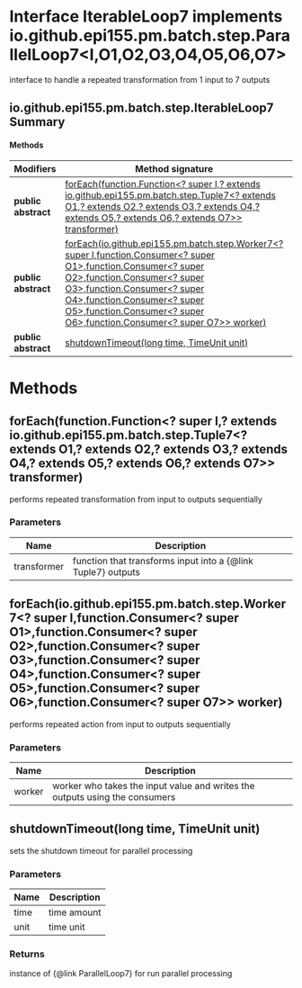 Interface IterableLoop7 implements io.github.epi155.pm.batch.step.ParallelLoop7<I,O1,O2,O3,O4,O5,O6,O7>
=======================================================================================================
interface to handle a repeated transformation from 1 input to 7 outputs

io.github.epi155.pm.batch.step.IterableLoop7 Summary
-------
#### Methods
| Modifiers           | Method signature                                                                                                                                                                                                                                                                                                                                                                                                                                                                                                                             | Return type                                                          |
| ------------------- | -------------------------------------------------------------------------------------------------------------------------------------------------------------------------------------------------------------------------------------------------------------------------------------------------------------------------------------------------------------------------------------------------------------------------------------------------------------------------------------------------------------------------------------------- | -------------------------------------------------------------------- |
| **public abstract** | [forEach(function.Function<? super I,? extends io.github.epi155.pm.batch.step.Tuple7<? extends O1,? extends O2,? extends O3,? extends O4,? extends O5,? extends O6,? extends O7>> transformer)](#foreachfunctionfunction?-super-i-?-extends-iogithubepi155pmbatchsteptuple7?-extends-o1-?-extends-o2-?-extends-o3-?-extends-o4-?-extends-o5-?-extends-o6-?-extends-o7-transformer)                                                                                                                                                           | void                                                                 |
| **public abstract** | [forEach(io.github.epi155.pm.batch.step.Worker7<? super I,function.Consumer<? super O1>,function.Consumer<? super O2>,function.Consumer<? super O3>,function.Consumer<? super O4>,function.Consumer<? super O5>,function.Consumer<? super O6>,function.Consumer<? super O7>> worker)](#foreachiogithubepi155pmbatchstepworker7?-super-i-functionconsumer?-super-o1-functionconsumer?-super-o2-functionconsumer?-super-o3-functionconsumer?-super-o4-functionconsumer?-super-o5-functionconsumer?-super-o6-functionconsumer?-super-o7-worker) | void                                                                 |
| **public abstract** | [shutdownTimeout(long time, TimeUnit unit)](#shutdowntimeoutlong-time-timeunit-unit)                                                                                                                                                                                                                                                                                                                                                                                                                                                         | io.github.epi155.pm.batch.step.ParallelLoop7<I,O1,O2,O3,O4,O5,O6,O7> |

Methods
=======
forEach(function.Function<? super I,? extends io.github.epi155.pm.batch.step.Tuple7<? extends O1,? extends O2,? extends O3,? extends O4,? extends O5,? extends O6,? extends O7>> transformer)
---------------------------------------------------------------------------------------------------------------------------------------------------------------------------------------------
performs repeated transformation from input to outputs sequentially

### Parameters

| Name        | Description                                                    |
| ----------- | -------------------------------------------------------------- |
| transformer | function that transforms input into a  {@link Tuple7}  outputs |


forEach(io.github.epi155.pm.batch.step.Worker7<? super I,function.Consumer<? super O1>,function.Consumer<? super O2>,function.Consumer<? super O3>,function.Consumer<? super O4>,function.Consumer<? super O5>,function.Consumer<? super O6>,function.Consumer<? super O7>> worker)
-----------------------------------------------------------------------------------------------------------------------------------------------------------------------------------------------------------------------------------------------------------------------------------
performs repeated action from input to outputs sequentially

### Parameters

| Name   | Description                                                                 |
| ------ | --------------------------------------------------------------------------- |
| worker | worker who takes the input value and writes the outputs using the consumers |


shutdownTimeout(long time, TimeUnit unit)
-----------------------------------------
sets the shutdown timeout for parallel processing

### Parameters

| Name | Description |
| ---- | ----------- |
| time | time amount |
| unit | time unit   |

### Returns

instance of {@link ParallelLoop7} for run parallel processing


